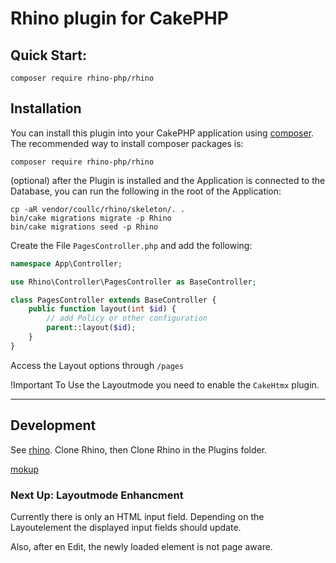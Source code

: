 # Rhino plugin for CakePHP

## Quick Start:

```
composer require rhino-php/rhino
```





## Installation

You can install this plugin into your CakePHP application using [composer](https://getcomposer.org).
The recommended way to install composer packages is:

```
composer require rhino-php/rhino
```

(optional)
after the Plugin is installed and the Application is connected to the Database, you can run the following in the root of the Application:

```
cp -aR vendor/coullc/rhino/skeleton/. .
bin/cake migrations migrate -p Rhino
bin/cake migrations seed -p Rhino
```

Create the File `PagesController.php` and add the following:
```php
namespace App\Controller;

use Rhino\Controller\PagesController as BaseController;

class PagesController extends BaseController {
	public function layout(int $id) {
		// add Policy or other configuration
		parent::layout($id);
	}
}
```

Access the Layout options through `/pages`

!Important
To Use the Layoutmode you need to enable the `CakeHtmx` plugin.

---

## Development

See [rhino](https://github.com/Tyqo/rhino).
Clone Rhino, then Clone Rhino in the Plugins folder.

[mokup](https://xd.adobe.com/view/ee0ba304-8907-40aa-918f-b787c5dc5926-bb58/screen/a86c465f-e104-44b2-aea7-96f0ec6d08a2/specs/)

### Next Up: Layoutmode Enhancment

Currently there is only an HTML input field.
Depending on the Layoutelement the displayed input fields should update.

Also, after en Edit, the newly loaded element is not page aware.
